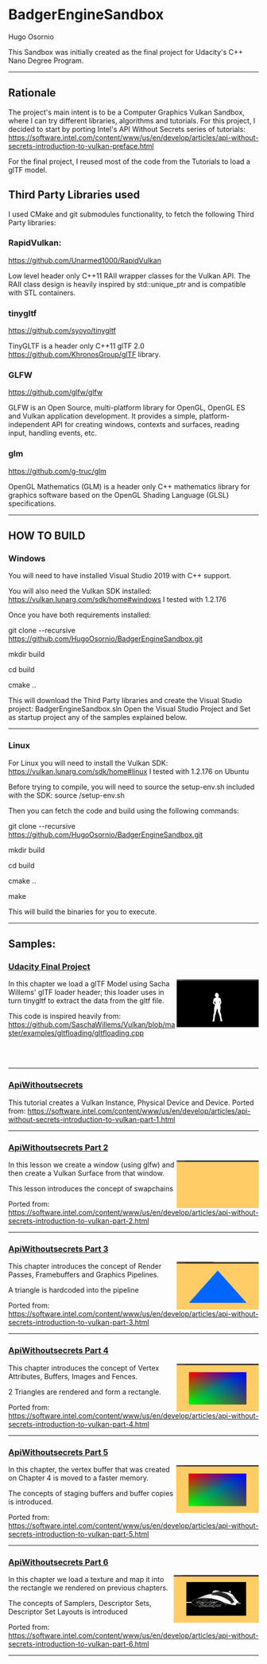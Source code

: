 # BadgerEngineSandbox
Hugo Osornio

This Sandbox was initially created as the final project for Udacity's C++ Nano Degree Program.

<hr>

## Rationale

The project's main intent is to be a Computer Graphics Vulkan Sandbox, where I can try different libraries, algorithms and tutorials.
For this project, I decided to start by porting Intel's API Without Secrets series of tutorials:
https://software.intel.com/content/www/us/en/develop/articles/api-without-secrets-introduction-to-vulkan-preface.html

For the final project, I reused most of the code from the Tutorials to load a glTF model.

## Third Party Libraries used

I used CMake and git submodules functionality, to fetch the following Third Party libraries:

### RapidVulkan:
https://github.com/Unarmed1000/RapidVulkan

Low level header only C++11 RAII wrapper classes for the Vulkan API. The RAII class design is heavily inspired by std::unique_ptr and is compatible with STL containers.

### tinygltf
https://github.com/syoyo/tinygltf

TinyGLTF is a header only C++11 glTF 2.0 https://github.com/KhronosGroup/glTF library.

### GLFW
https://github.com/glfw/glfw

GLFW is an Open Source, multi-platform library for OpenGL, OpenGL ES and Vulkan application development. It provides a simple, platform-independent API for creating windows, contexts and surfaces, reading input, handling events, etc.

### glm
https://github.com/g-truc/glm

OpenGL Mathematics (GLM) is a header only C++ mathematics library for graphics software based on the OpenGL Shading Language (GLSL) specifications.

<hr>

## HOW TO BUILD
### Windows

You will need to have installed Visual Studio 2019 with C++ support.

You will also need the Vulkan SDK installed:
https://vulkan.lunarg.com/sdk/home#windows
I tested with 1.2.176

Once you have both requirements installed:

git clone --recursive https://github.com/HugoOsornio/BadgerEngineSandbox.git

mkdir build

cd build

cmake ..

This will download the Third Party libraries and create the Visual Studio project: BadgerEngineSandbox.sln
Open the Visual Studio Project and Set as startup project any of the samples explained below.

<hr>

### Linux

For Linux you will need to install the Vulkan SDK:
https://vulkan.lunarg.com/sdk/home#linux
I tested with 1.2.176 on Ubuntu

Before trying to compile, you will need to source the setup-env.sh included with the SDK:
source <vulkan installation path>/setup-env.sh

Then you can fetch the code and build using the following commands:

git clone --recursive https://github.com/HugoOsornio/BadgerEngineSandbox.git

mkdir build

cd build

cmake ..

make

This will build the binaries for you to execute.

<hr>

## Samples:

### [Udacity Final Project](./SelfContainedSamples/UdacityFinalProject)
<img src="./SelfContainedSamples/UdacityFinalProject/UdacityFinalProject.png" height="96px" align="right">

In this chapter we load a glTF Model using Sacha Willems' glTF loader header; this loader uses in turn tinygltf to extract the data from the gltf file.

This code is inspired heavily from: https://github.com/SaschaWillems/Vulkan/blob/master/examples/gltfloading/gltfloading.cpp

<br><br>
<hr>

### [ApiWithoutsecrets](./SelfContainedSamples/ApiWithoutSecrets.cpp)

This tutorial creates a Vulkan Instance, Physical Device and Device.
Ported from: https://software.intel.com/content/www/us/en/develop/articles/api-without-secrets-introduction-to-vulkan-part-1.html

<hr>

### [ApiWithoutsecrets Part 2](./SelfContainedSamples/ApiWithoutSecrets_Part2.cpp)
<img src="./SelfContainedSamples/ApiWithoutSecrets_Part2.png" height="96px" align="right">

In this lesson we create a window (using glfw) and then create a Vulkan Surface from that window.

This lesson introduces the concept of swapchains

Ported from: https://software.intel.com/content/www/us/en/develop/articles/api-without-secrets-introduction-to-vulkan-part-2.html


<hr>

### [ApiWithoutsecrets Part 3](./SelfContainedSamples/ApiWithoutSecrets_Part3.cpp)
<img src="./SelfContainedSamples/ApiWithoutSecrets_Part3.png" height="96px" align="right">

This chapter introduces the concept of Render Passes, Framebuffers and Graphics Pipelines.

A triangle is hardcoded into the pipeline

Ported from: https://software.intel.com/content/www/us/en/develop/articles/api-without-secrets-introduction-to-vulkan-part-3.html

<hr>

### [ApiWithoutsecrets Part 4](./SelfContainedSamples/ApiWithoutSecrets_Part4.cpp)
<img src="./SelfContainedSamples/ApiWithoutSecrets_Part4.png" height="96px" align="right">

This chapter introduces the concept of Vertex Attributes, Buffers, Images and Fences. 

2 Triangles are rendered and form a rectangle.

Ported from: https://software.intel.com/content/www/us/en/develop/articles/api-without-secrets-introduction-to-vulkan-part-4.html
<hr>

### [ApiWithoutsecrets Part 5](./SelfContainedSamples/ApiWithoutSecrets_Part5.cpp)
<img src="./SelfContainedSamples/ApiWithoutSecrets_Part5.png" height="96px" align="right">

In this chapter, the vertex buffer that was created on Chapter 4 is moved to a faster memory.

The concepts of staging buffers and buffer copies is introduced.

Ported from: https://software.intel.com/content/www/us/en/develop/articles/api-without-secrets-introduction-to-vulkan-part-5.html

<hr>

### [ApiWithoutsecrets Part 6](./SelfContainedSamples/ApiWithoutSecrets_Part6.cpp)
<img src="./SelfContainedSamples/ApiWithoutSecrets_Part6.png" height="96px" align="right">

In this chapter we load a texture and map it into the rectangle we rendered on previous chapters.

The concepts of Samplers, Descriptor Sets, Descriptor Set Layouts is introduced

Ported from: https://software.intel.com/content/www/us/en/develop/articles/api-without-secrets-introduction-to-vulkan-part-6.html

<hr>